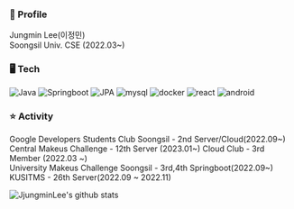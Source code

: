 
### 📌 Profile

Jungmin Lee(이정민)  
Soongsil Univ. CSE (2022.03~)

### 🖥️ Tech
![Java](https://img.shields.io/badge/Java-3776AB?style=flat-square&logo=mysql&logoColor=white)
![Springboot](https://img.shields.io/badge/springboot-6DB33F?style=flat-square&logo=springboot&logoColor=white)
![JPA](https://img.shields.io/badge/JPA-%23ED8B00?style=flat-square&logo=jpa&logoColor=white)
![mysql](https://img.shields.io/badge/Mysql-4479A1?style=flat-square&logo=mysql&logoColor=white)
![docker](https://img.shields.io/badge/Docker-2496ED?style=flat-square&logo=Docker&logoColor=white)
![react](https://img.shields.io/badge/React-61DAFB?style=flat-square&logo=React&logoColor=white)
![android](https://img.shields.io/badge/Android-3DDC84?style=flat-square&logo=Android&logoColor=white)


### ⭐ Activity

Google Developers Students Club Soongsil - 2nd Server/Cloud(2022.09~)  
Central Makeus Challenge - 12th Server (2023.01~) 
Cloud Club - 3rd Member (2022.03 ~)     
University Makeus Challenge Soongsil - 3rd,4th Springboot(2022.09~)  
KUSITMS - 26th Server(2022.09 ~ 2022.11)


![JjungminLee's github stats](https://github-readme-stats.vercel.app/api?username=JjungminLee&show_icons=true)



